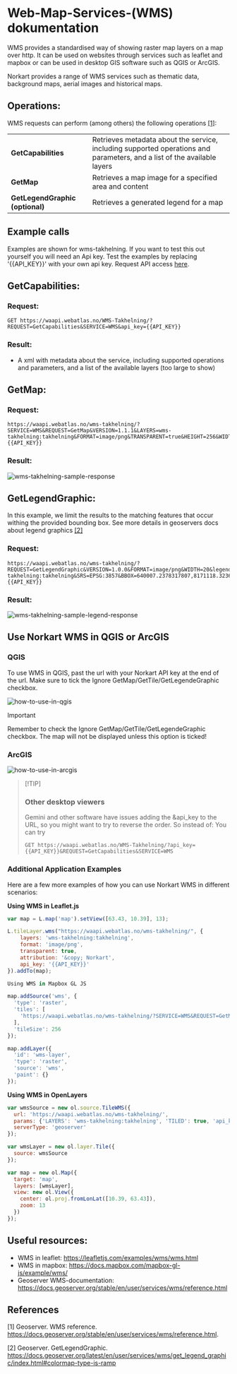 # Web-Map-Services-(WMS) dokumentation

WMS provides a standardised way of showing raster map layers on a map over http. It can be used on websites through services such as leaflet and mapbox or can be used in desktop GIS software such as QGIS or ArcGIS.

Norkart provides a range of WMS services such as thematic data, background maps, aerial images and historical maps.

## Operations:

WMS requests can perform (among others) the following operations [[1]](#1):

|                                  |                                                                                                                         |
|----------------------------------|-------------------------------------------------------------------------------------------------------------------------|
| **GetCapabilities**              | Retrieves metadata about the service, including supported operations and parameters, and a list of the available layers |
| **GetMap**                       | Retrieves a map image for a specified area and content                                                                  |
| **GetLegendGraphic (optional)** | Retrieves a generated legend for a map                                                                                  |

## Example calls
Examples are shown for wms-takhelning. If you want to test this out yourself you will need an Api key. Test the examples by replacing '{{API_KEY}}' with your own api key. Request API access [here](https://www.norkart.no/dataoganalyse/).

## GetCapabilities:

### Request:

```
GET https://waapi.webatlas.no/WMS-Takhelning/?REQUEST=GetCapabilities&SERVICE=WMS&api_key={{API_KEY}}
```

### Result:
- A xml with metadata about the service, including supported operations and parameters, and a list of the available layers (too large to show)


## GetMap:

### Request:

```
https://waapi.webatlas.no/wms-takhelning/?SERVICE=WMS&REQUEST=GetMap&VERSION=1.1.1&LAYERS=wms-takhelning:takhelning&FORMAT=image/png&TRANSPARENT=true&HEIGHT=256&WIDTH=256&SRS=EPSG:3857&BBOX=640007.2378317807,8171118.323685342,640083.6748600659,8171194.760713628&api_key={{API_KEY}}
```

### Result:

![wms-takhelning-sample-response](./images/wms-takhelning-takhelning.png)


## GetLegendGraphic:

In this example, we limit the results to the matching features that occur withing the provided bounding box. See more details in geoservers docs about legend graphics [[2]](#2)

### Request:

```
https://waapi.webatlas.no/wms-takhelning/?REQUEST=GetLegendGraphic&VERSION=1.0.0&FORMAT=image/png&WIDTH=20&legend_options=hideEmptyRules:true&LAYER=wms-takhelning:takhelning&SRS=EPSG:3857&BBOX=640007.2378317807,8171118.323685342,640083.6748600659,8171194.760713628&api_key={{API_KEY}}

```

### Result:

![wms-takhelning-sample-legend-response](./images/geoserver-GetLegendGraphic.png)

## Use Norkart WMS in QGIS or ArcGIS


### QGIS ###
To use WMS in QGIS, past the url with your Norkart API key at the end of the url. Make sure to tick the Ignore GetMap/GetTile/GetLegendeGraphic checkbox.

![how-to-use-in-qgis](./images/qgis_config.png)

>[!IMPORTANT]
> Remember to check the Ignore GetMap/GetTile/GetLegendeGraphic checkbox. The map will not be displayed unless this option is ticked!

### ArcGIS
![how-to-use-in-arcgis](./images/arcgis_config.png)

> 
> [!TIP]
> ### Other desktop viewers
> Gemini and other software have issues adding the &api_key to the URL, so you might want to try to reverse the order. So instead of:
> You can try
>
>```
>GET https://waapi.webatlas.no/WMS-Takhelning/?api_key={{API_KEY}}&REQUEST=GetCapabilities&SERVICE=WMS
>```

### Additional Application Examples
Here are a few more examples of how you can use Norkart WMS in different scenarios:

**Using WMS in Leaflet.js**
````javascript
var map = L.map('map').setView([63.43, 10.39], 13);

L.tileLayer.wms("https://waapi.webatlas.no/wms-takhelning/", {
    layers: 'wms-takhelning:takhelning',
    format: 'image/png',
    transparent: true,
    attribution: '&copy; Norkart',
    api_key: '{{API_KEY}}'
}).addTo(map);

Using WMS in Mapbox GL JS

map.addSource('wms', {
  'type': 'raster',
  'tiles': [
    'https://waapi.webatlas.no/wms-takhelning/?SERVICE=WMS&REQUEST=GetMap&VERSION=1.1.1&LAYERS=wms-takhelning:takhelning&FORMAT=image/png&TRANSPARENT=true&BBOX={bbox-epsg-3857}&SRS=EPSG:3857&WIDTH=256&HEIGHT=256&api_key={{API_KEY}}'
  ],
  'tileSize': 256
});

map.addLayer({
  'id': 'wms-layer',
  'type': 'raster',
  'source': 'wms',
  'paint': {}
});
````
**Using WMS in OpenLayers**
````javascript
var wmsSource = new ol.source.TileWMS({
  url: 'https://waapi.webatlas.no/wms-takhelning/',
  params: {'LAYERS': 'wms-takhelning:takhelning', 'TILED': true, 'api_key': '{{API_KEY}}'},
  serverType: 'geoserver'
});

var wmsLayer = new ol.layer.Tile({
  source: wmsSource
});

var map = new ol.Map({
  target: 'map',
  layers: [wmsLayer],
  view: new ol.View({
    center: ol.proj.fromLonLat([10.39, 63.43]),
    zoom: 13
  })
});
````

## Useful resources:
- WMS in leaflet: https://leafletjs.com/examples/wms/wms.html
- WMS in mapbox: https://docs.mapbox.com/mapbox-gl-js/example/wms/
- Geoserver WMS-documentation: https://docs.geoserver.org/stable/en/user/services/wms/reference.html

## References
<a id="1">[1]</a> 
Geoserver. 
WMS reference. 
https://docs.geoserver.org/stable/en/user/services/wms/reference.html.

<a id="2">[2]</a> 
Geoserver. 
GetLegendGraphic. 
https://docs.geoserver.org/latest/en/user/services/wms/get_legend_graphic/index.html#colormap-type-is-ramp







